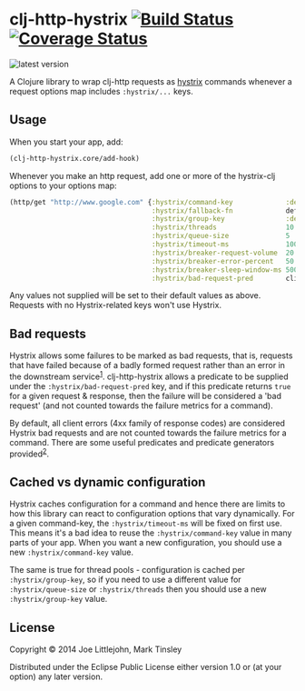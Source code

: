 # clj-http-hystrix [![Build Status](https://travis-ci.org/joelittlejohn/clj-http-hystrix.svg?branch=master)](https://travis-ci.org/joelittlejohn/clj-http-hystrix) [![Coverage Status](https://coveralls.io/repos/joelittlejohn/clj-http-hystrix/badge.svg?branch=master)](https://coveralls.io/r/joelittlejohn/clj-http-hystrix?branch=master)

![latest version](https://clojars.org/clj-http-hystrix/latest-version.svg)

A Clojure library to wrap clj-http requests as [hystrix](https://github.com/Netflix/Hystrix) commands whenever a request options map includes `:hystrix/...` keys.

## Usage

When you start your app, add:

```clj
(clj-http-hystrix.core/add-hook)
```

Whenever you make an http request, add one or more of the hystrix-clj options to your options map:

```clj
(http/get "http://www.google.com" {:hystrix/command-key             :default
                                   :hystrix/fallback-fn             default-fallback
                                   :hystrix/group-key               :default
                                   :hystrix/threads                 10
                                   :hystrix/queue-size              5
                                   :hystrix/timeout-ms              1000
                                   :hystrix/breaker-request-volume  20
                                   :hystrix/breaker-error-percent   50
                                   :hystrix/breaker-sleep-window-ms 5000
                                   :hystrix/bad-request-pred        client-error?})
```
Any values not supplied will be set to their default values as above. Requests with no Hystrix-related keys won't use Hystrix.

## Bad requests

Hystrix allows some failures to be marked as bad requests, that is, requests that have failed because of a badly formed request rather than an error in the downstream service<sup>[1](https://github.com/Netflix/Hystrix/wiki/How-To-Use#error-propagation)</sup>. clj-http-hystrix allows a predicate to be supplied under the `:hystrix/bad-request-pred` key, and if this predicate returns `true` for a given request & response, then the failure will be considered a 'bad request' (and not counted towards the failure metrics for a command).

By default, all client errors (4xx family of response codes) are considered Hystrix bad requests and are not counted towards the failure metrics for a command. There are some useful predicates and predicate generators provided<sup>[2](https://github.com/joelittlejohn/clj-http-hystrix/blob/18a4f8f9636e531558a57557681c5d5861b27e42/src/clj_http_hystrix/core.clj#L67)</sup>.

## Cached vs dynamic configuration

Hystrix caches configuration for a command and hence there are limits to how this library can react to configuration options that vary dynamically. For a given command-key, the `:hystrix/timeout-ms` will be fixed on first use. This means it's a bad idea to reuse the `:hystrix/command-key` value in many parts of your app. When you want a new configuration, you should use a new `:hystrix/command-key` value.

The same is true for thread pools - configuration is cached per `:hystrix/group-key`, so if you need to use a different value for `:hystrix/queue-size` or `:hystrix/threads` then you should use a new `:hystrix/group-key` value.

## License

Copyright © 2014 Joe Littlejohn, Mark Tinsley

Distributed under the Eclipse Public License either version 1.0 or (at
your option) any later version.
